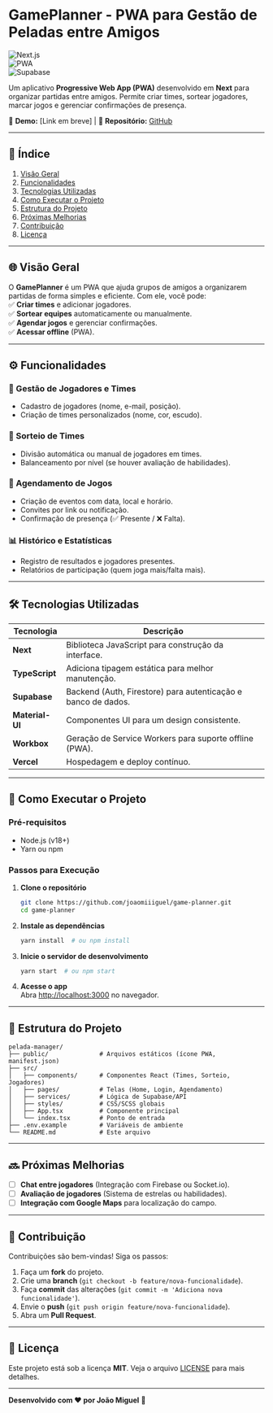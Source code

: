 # **GamePlanner - PWA para Gestão de Peladas entre Amigos**  

![Next.js](https://img.shields.io/badge/React-20232A?style=for-the-badge&logo=react&logoColor=61DAFB)  
![PWA](https://img.shields.io/badge/PWA-5A0FC8?style=for-the-badge&logo=pwa&logoColor=white)  
![Supabase](https://img.shields.io/badge/Firebase-FFCA28?style=for-the-badge&logo=firebase&logoColor=black)  

Um aplicativo **Progressive Web App (PWA)** desenvolvido em **Next** para organizar partidas entre amigos. Permite criar times, sortear jogadores, marcar jogos e gerenciar confirmações de presença.  

🔗 **Demo:** [Link em breve] | 📂 **Repositório:** [GitHub]()  

---  

## **📌 Índice**  
1. [Visão Geral](#-visão-geral)  
2. [Funcionalidades](#-funcionalidades)  
3. [Tecnologias Utilizadas](#-tecnologias-utilizadas)  
4. [Como Executar o Projeto](#-como-executar-o-projeto)  
5. [Estrutura do Projeto](#-estrutura-do-projeto)  
6. [Próximas Melhorias](#-próximas-melhorias)  
7. [Contribuição](#-contribuição)  
8. [Licença](#-licença)  

---  

## **🌐 Visão Geral**  
O **GamePlanner** é um PWA que ajuda grupos de amigos a organizarem partidas de forma simples e eficiente. Com ele, você pode:  
✅ **Criar times** e adicionar jogadores.  
✅ **Sortear equipes** automaticamente ou manualmente.  
✅ **Agendar jogos** e gerenciar confirmações.  
✅ **Acessar offline** (PWA).  

---  

## **⚙️ Funcionalidades**  

### **👥 Gestão de Jogadores e Times**  
- Cadastro de jogadores (nome, e-mail, posição).  
- Criação de times personalizados (nome, cor, escudo).  

### **🔀 Sorteio de Times**  
- Divisão automática ou manual de jogadores em times.  
- Balanceamento por nível (se houver avaliação de habilidades).  

### **📅 Agendamento de Jogos**  
- Criação de eventos com data, local e horário.  
- Convites por link ou notificação.  
- Confirmação de presença (✅ Presente / ❌ Falta).  

### **📊 Histórico e Estatísticas**  
- Registro de resultados e jogadores presentes.  
- Relatórios de participação (quem joga mais/falta mais).  

---  

## **🛠️ Tecnologias Utilizadas**  

| **Tecnologia**       | **Descrição**                                                                 |
|----------------------|-----------------------------------------------------------------------------|
| **Next**             | Biblioteca JavaScript para construção da interface.                         |
| **TypeScript**       | Adiciona tipagem estática para melhor manutenção.                          |
| **Supabase**         | Backend (Auth, Firestore) para autenticação e banco de dados.              |
| **Material-UI**      | Componentes UI para um design consistente.                                 |
| **Workbox**          | Geração de Service Workers para suporte offline (PWA).                     |
| **Vercel**           | Hospedagem e deploy contínuo.                                              |

---  

## **🚀 Como Executar o Projeto**  

### **Pré-requisitos**  
- Node.js (v18+)  
- Yarn ou npm  

### **Passos para Execução**  

1. **Clone o repositório**  
   ```sh
   git clone https://github.com/joaomiiiguel/game-planner.git
   cd game-planner
   ```

2. **Instale as dependências**  
   ```sh
   yarn install  # ou npm install
   ```

3. **Inicie o servidor de desenvolvimento**  
   ```sh
   yarn start  # ou npm start
   ```

4. **Acesse o app**  
   Abra [http://localhost:3000](http://localhost:3000) no navegador.  

---  

## **📂 Estrutura do Projeto**  

```  
pelada-manager/  
├── public/              # Arquivos estáticos (ícone PWA, manifest.json)  
├── src/  
│   ├── components/      # Componentes React (Times, Sorteio, Jogadores)  
│   ├── pages/           # Telas (Home, Login, Agendamento)  
│   ├── services/        # Lógica de Supabase/API  
│   ├── styles/          # CSS/SCSS globais  
│   ├── App.tsx          # Componente principal  
│   └── index.tsx        # Ponto de entrada  
├── .env.example         # Variáveis de ambiente  
└── README.md            # Este arquivo  
```  

---  

## **🔜 Próximas Melhorias**  
- [ ] **Chat entre jogadores** (Integração com Firebase ou Socket.io).  
- [ ] **Avaliação de jogadores** (Sistema de estrelas ou habilidades).  
- [ ] **Integração com Google Maps** para localização do campo.  

---  

## **🤝 Contribuição**  
Contribuições são bem-vindas! Siga os passos:  
1. Faça um **fork** do projeto.  
2. Crie uma **branch** (`git checkout -b feature/nova-funcionalidade`).  
3. Faça **commit** das alterações (`git commit -m 'Adiciona nova funcionalidade'`).  
4. Envie o **push** (`git push origin feature/nova-funcionalidade`).  
5. Abra um **Pull Request**.  

---  

## **📜 Licença**  
Este projeto está sob a licença **MIT**. Veja o arquivo [LICENSE](LICENSE) para mais detalhes.  

---  

**Desenvolvido com ❤️ por João Miguel** 🚀